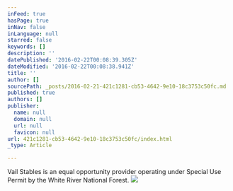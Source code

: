 ```yaml
---
inFeed: true
hasPage: true
inNav: false
inLanguage: null
starred: false
keywords: []
description: ''
datePublished: '2016-02-22T00:08:39.305Z'
dateModified: '2016-02-22T00:08:38.941Z'
title: ''
author: []
sourcePath: _posts/2016-02-21-421c1281-cb53-4642-9e10-18c3753c50fc.md
published: true
authors: []
publisher:
  name: null
  domain: null
  url: null
  favicon: null
url: 421c1281-cb53-4642-9e10-18c3753c50fc/index.html
_type: Article

---
```

Vail Stables is an equal opportunity provider operating under Special Use Permit by the White River National Forest.  ![](https://the-grid-user-content.s3-us-west-2.amazonaws.com/bec461a7-64aa-425f-8a0d-a2bf13b30aaf.png)